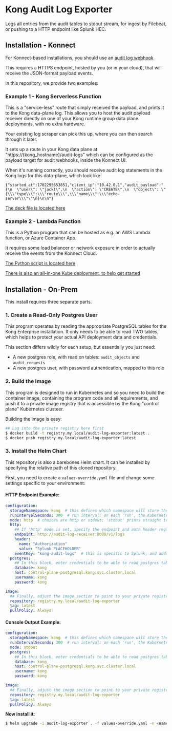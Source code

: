 # Kong Audit Log Exporter

Logs all entries from the audit tables to stdout stream, for ingest by Filebeat, or pushing to a HTTP endpoint like Splunk HEC.

## Installation - Konnect

For Konnect-based installations, you should use an [audit log webhook](https://docs.konghq.com/konnect/org-management/audit-logging/webhook/)

This requires a HTTPS endpoint, hosted by you (or in your cloud), that will receive the JSON-format payload events.

In this repository, we provide two examples:

### Example 1 - Kong Serverless Function

This is a "service-less" route that simply received the payload, and prints it to the Kong data-plane log. This allows you to host the audit payload receiver directly on one of your Kong runtime group data plane deployments, with no extra hardware.

Your existing log scraper can pick this up, where you can then search through it later.

It sets up a route in your Kong data plane at "https://{kong_hostname}/audit-logs" which can be configured as the payload target for audit webhooks, inside the Konnect UI.

When it's running correctly, you should receive audit log statements in the Kong logs for this data-plane, which look like:

```
{"started_at":1702295653851,"client_ip":"10.42.0.1","audit_payload":"{\n  \"user\": \"jackt\",\n  \"action\": \"CREATE\",\n  \"object\": \"{\\\"type\\\":\\\"route\\\",\\\"name\\\":\\\"echo-server\\\"\"\n}\n\n"}
```

[The deck file is located here](./konnect/kong-logger-function.yaml)

### Example 2 - Lambda Function

This is a Python program that can be hosted as e.g. an AWS Lambda function, or Azure Container App.

It requires some load balancer or network exposure in order to actually receive the events from the Konnect Cloud.

[The Python script is located here](./konnect/python-lambda-print-audits.py)

[There is also an all-in-one Kube deployment, to help get started](./konnect/python-lambda-print-audits-kube-deployment.yaml)

## Installation - On-Prem

This install requires three separate parts.

### 1. Create a Read-Only Postgres User

This program operates by reading the appropriate PostgreSQL tables for the Kong Enterprise installation. It only needs to be able to read TWO tables, which helps to protect your actual API deployment data and credentials.

This section differs wildly for each setup, but essentially you just need:

* A new postgres role, with read on tables: `audit_objects` and `audit_requests`
* A new postgres user, with password authentication, mapped to this role

### 2. Build the Image

This program is designed to run in Kubernetes and so you need to build the container image, containing the program code and all requirements, and push it to a private image registry that is accessible by the Kong "control plane" Kubernetes clusteer.

Building the image is easy:

```sh
## Log into the private registry here first
$ docker build -t registry.my.local/audit-log-exporter:latest .
$ docker push registry.my.local/audit-log-exporter:latest
```

### 3. Install the Helm Chart

This repository is also a barebones Helm chart. It can be installed by specifying the relative path of this cloned repository.

First, you need to create a `values-override.yaml` file and change some settings specific to your environment:

#### HTTP Endpoint Example:

```yaml
configuration:
  storageNamespace: kong  # this defines which namespace will store the 'tracking' record, which tells the program its last run time; just set it to the same namespace this program is going into
  runIntervalSeconds: 300  # run interval; on each 'run', the Kubernetes secret is updated, so keep this realistic (e.g. 5 minutes here)
  mode: http  # choices are http or stdout; 'stdout' prints straight to the console, so you can just scrape the data with e.g. fluent-bit
  http:
    ## If 'http' mode is set, specify the endpoint and auth header required to POST each JSON-formatted record
    endpoint: http://audit-log-receiver:8080/v1/logs
    header:
      name: "Authorization"
      value: "Splunk PLACEHOLDER"
    eventKey: "kong-audit-logs"  # this is specific to Splunk, and adds the JSON key "event" to each POST datum
  postgres:
    ## In this block, enter credentials to be able to read postgres tables 'audit_objects' and 'audit_requests'
    database: kong
    host: control-plane-postgresql.kong.svc.cluster.local
    username: kong
    password: kong

image:
  ## Finally, adjust the image section to point to your private registry; use pullSecret if registry authentication is required
  repository: registry.my.local/audit-log-exporter
  tag: latest 
  pullPolicy: Always
```

#### Console Output Example:

```yaml
configuration:
  storageNamespace: kong  # this defines which namespace will store the 'tracking' record, which tells the program its last run time; just set it to the same namespace this program is going into
  runIntervalSeconds: 300  # run interval; on each 'run', the Kubernetes secret is updated, so keep this realistic (e.g. 5 minutes here)
  mode: stdout
  postgres:
    ## In this block, enter credentials to be able to read postgres tables 'audit_objects' and 'audit_requests'
    database: kong
    host: control-plane-postgresql.kong.svc.cluster.local
    username: kong
    password: kong

image:
  ## Finally, adjust the image section to point to your private registry; use pullSecret if registry authentication is required
  repository: registry.my.local/audit-log-exporter
  tag: latest 
  pullPolicy: Always
```

**Now install it:**

```sh
$ helm upgrade -i audit-log-exporter . -f values-override.yaml -n <namespace>
```
